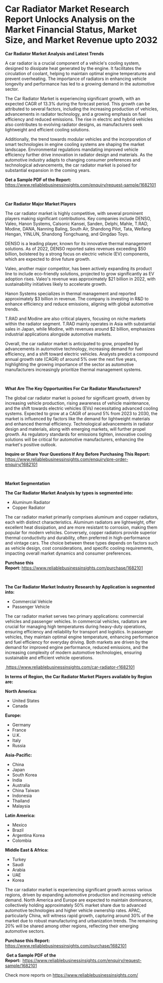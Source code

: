 <p><h1>Car Radiator Market Research Report Unlocks Analysis on the Market Financial Status, Market Size, and Market Revenue upto 2032</h1></p><p><strong>Car Radiator Market Analysis and Latest Trends</strong></p>
<p><p>A car radiator is a crucial component of a vehicle's cooling system, designed to dissipate heat generated by the engine. It facilitates the circulation of coolant, helping to maintain optimal engine temperatures and prevent overheating. The importance of radiators in enhancing vehicle longevity and performance has led to a growing demand in the automotive sector.</p><p>The Car Radiator Market is experiencing significant growth, with an expected CAGR of 13.3% during the forecast period. This growth can be attributed to several factors, including the increasing production of vehicles, advancements in radiator technology, and a growing emphasis on fuel efficiency and reduced emissions. The rise in electric and hybrid vehicles also contributes to evolving radiator designs, as manufacturers seek lightweight and efficient cooling solutions. </p><p>Additionally, the trend towards modular vehicles and the incorporation of smart technologies in engine cooling systems are shaping the market landscape. Environmental regulations mandating improved vehicle efficiency further drive innovation in radiator design and materials. As the automotive industry adapts to changing consumer preferences and technological advancements, the car radiator market is poised for substantial expansion in the coming years.</p></p>
<p><strong>Get a Sample PDF of the Report:&nbsp;</strong> <a href="https://www.reliablebusinessinsights.com/enquiry/request-sample/1682101?utm_campaign=3000&utm_medium=2&utm_source=Github&utm_content=ia&utm_term=30032025&utm_id=car-radiator">https://www.reliablebusinessinsights.com/enquiry/request-sample/1682101</a></p>
<p>&nbsp;</p>
<p><strong>Car Radiator Major Market Players</strong></p>
<p><p>The car radiator market is highly competitive, with several prominent players making significant contributions. Key companies include DENSO, Valeo, Hanon Systems, Calsonic Kansei, Sanden, Delphi, Mahle, T.RAD, Modine, DANA, Nanning Baling, South Air, Shandong Pilot, Tata, Weifang Hengan, YINLUN, Shandong Tongchuang, and Qingdao Toyo. </p><p>DENSO is a leading player, known for its innovative thermal management solutions. As of 2022, DENSO reported sales revenues exceeding $50 billion, bolstered by a strong focus on electric vehicle (EV) components, which are expected to drive future growth.</p><p>Valeo, another major competitor, has been actively expanding its product line to include eco-friendly solutions, projected to grow significantly as EV adoption rises. Valeo's revenue was approximately $21 billion in 2022, with sustainability initiatives likely to accelerate growth.</p><p>Hanon Systems specializes in thermal management and reported approximately $3 billion in revenue. The company is investing in R&D to enhance efficiency and reduce emissions, aligning with global automotive trends.</p><p>T.RAD and Modine are also critical players, focusing on niche markets within the radiator segment. T.RAD mainly operates in Asia with substantial sales in Japan, while Modine, with revenues around $2 billion, emphasizes industrial applications alongside automotive markets.</p><p>Overall, the car radiator market is anticipated to grow, propelled by advancements in automotive technology, increasing demand for fuel efficiency, and a shift toward electric vehicles. Analysts predict a compound annual growth rate (CAGR) of around 5% over the next five years, highlighting the growing importance of the sector as automotive manufacturers increasingly prioritize thermal management systems.</p></p>
<p>&nbsp;</p>
<p><strong>What Are The Key Opportunities For Car Radiator Manufacturers?</strong></p>
<p><p>The global car radiator market is poised for significant growth, driven by increasing vehicle production, rising awareness of vehicle maintenance, and the shift towards electric vehicles (EVs) necessitating advanced cooling systems. Expected to grow at a CAGR of around 5% from 2023 to 2030, the market is influenced by factors like the demand for lightweight materials and enhanced thermal efficiency. Technological advancements in radiator design and materials, along with emerging markets, will further propel growth. As regulatory standards for emissions tighten, innovative cooling solutions will be critical for automotive manufacturers, enhancing the market's positive outlook.</p></p>
<p><strong>Inquire or Share Your Questions If Any Before Purchasing This Report:</strong> <a href="https://www.reliablebusinessinsights.com/enquiry/pre-order-enquiry/1682101?utm_campaign=3000&utm_medium=2&utm_source=Github&utm_content=ia&utm_term=30032025&utm_id=car-radiator">https://www.reliablebusinessinsights.com/enquiry/pre-order-enquiry/1682101</a></p>
<p>&nbsp;</p>
<p><strong>Market Segmentation</strong></p>
<p><strong>The Car Radiator Market Analysis by types is segmented into:</strong></p>
<p><ul><li>Aluminum Radiator</li><li>Copper Radiator</li></ul></p>
<p><p>The car radiator market primarily comprises aluminum and copper radiators, each with distinct characteristics. Aluminum radiators are lightweight, offer excellent heat dissipation, and are more resistant to corrosion, making them popular for modern vehicles. Conversely, copper radiators provide superior thermal conductivity and durability, often preferred in high-performance and vintage cars. The choice between these types depends on factors such as vehicle design, cost considerations, and specific cooling requirements, impacting overall market dynamics and consumer preferences.</p></p>
<p><strong>Purchase this Report:&nbsp;</strong><a href="https://www.reliablebusinessinsights.com/purchase/1682101?utm_campaign=3000&utm_medium=2&utm_source=Github&utm_content=ia&utm_term=30032025&utm_id=car-radiator">https://www.reliablebusinessinsights.com/purchase/1682101</a></p>
<p>&nbsp;</p>
<p><strong>The Car Radiator Market Industry Research by Application is segmented into:</strong></p>
<p><ul><li>Commercial Vehicle</li><li>Passenger Vehicle</li></ul></p>
<p><p>The car radiator market serves two primary applications: commercial vehicles and passenger vehicles. In commercial vehicles, radiators are crucial for managing high temperatures during heavy-duty operations, ensuring efficiency and reliability for transport and logistics. In passenger vehicles, they maintain optimal engine temperature, enhancing performance and fuel efficiency for everyday driving. Both markets are driven by the demand for improved engine performance, reduced emissions, and the increasing complexity of modern automotive technologies, ensuring sustainable and efficient vehicle operations.</p></p>
<p><a href="https://www.reliablebusinessinsights.com/car-radiator-r1682101?utm_campaign=3000&utm_medium=2&utm_source=Github&utm_content=ia&utm_term=30032025&utm_id=car-radiator">&nbsp;https://www.reliablebusinessinsights.com/car-radiator-r1682101</a></p>
<p><strong>In terms of Region, the Car Radiator Market Players available by Region are:</strong></p>
<p>
    <p> <strong> North America: </strong>
        <ul>
            <li>United States</li>
            <li>Canada</li>
        </ul>
        </p> 
    <p> <strong> Europe: </strong>
        <ul>
            <li>Germany</li>
            <li>France</li>
            <li>U.K.</li>
            <li>Italy</li>
            <li>Russia</li>
        </ul>
        </p> 
    <p> <strong> Asia-Pacific: </strong>
        <ul>
            <li>China</li>
            <li>Japan</li>
            <li>South Korea</li>
            <li>India</li>
            <li>Australia</li>
            <li>China Taiwan</li>
            <li>Indonesia</li>
            <li>Thailand</li>
            <li>Malaysia</li>
        </ul>
        </p> 
    <p> <strong> Latin America: </strong>
        <ul>
            <li>Mexico</li>
            <li>Brazil</li>
            <li>Argentina Korea</li>
            <li>Colombia</li>
        </ul>
        </p> 
    <p> <strong> Middle East & Africa: </strong>
        <ul>
            <li>Turkey</li>
            <li>Saudi</li>
            <li>Arabia</li>
            <li>UAE</li>
            <li>Korea</li>
        </ul>
    </p>
    </p>
<p><p>The car radiator market is experiencing significant growth across various regions, driven by expanding automotive production and increasing vehicle demand. North America and Europe are expected to maintain dominance, collectively holding approximately 50% market share due to advanced automotive technologies and higher vehicle ownership rates. APAC, particularly China, will witness rapid growth, capturing around 30% of the market due to robust manufacturing and urbanization trends. The remaining 20% will be shared among other regions, reflecting their emerging automotive sectors.</p></p>
<p><strong>Purchase this Report: </strong><a href="https://www.reliablebusinessinsights.com/purchase/1682101?utm_campaign=3000&utm_medium=2&utm_source=Github&utm_content=ia&utm_term=30032025&utm_id=car-radiator">https://www.reliablebusinessinsights.com/purchase/1682101</a></p>
<p>&nbsp;<strong>Get a Sample PDF of the Report:&nbsp;&nbsp;</strong><a href="https://www.reliablebusinessinsights.com/enquiry/request-sample/1682101?utm_campaign=3000&utm_medium=2&utm_source=Github&utm_content=ia&utm_term=30032025&utm_id=car-radiator">https://www.reliablebusinessinsights.com/enquiry/request-sample/1682101</a></p>
<p><strong></strong></p>
<p>Check more reports on <a href="https://www.reliablebusinessinsights.com/?utm_campaign=3000&utm_medium=2&utm_source=Github&utm_content=ia&utm_term=30032025&utm_id=car-radiator">https://www.reliablebusinessinsights.com/</a></p>